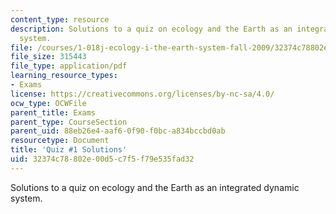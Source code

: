```yaml
---
content_type: resource
description: Solutions to a quiz on ecology and the Earth as an integrated dynamic
  system.
file: /courses/1-018j-ecology-i-the-earth-system-fall-2009/32374c78802e00d5c7f5f79e535fad32_MIT1_018JF09_exam_1.pdf
file_size: 315443
file_type: application/pdf
learning_resource_types:
- Exams
license: https://creativecommons.org/licenses/by-nc-sa/4.0/
ocw_type: OCWFile
parent_title: Exams
parent_type: CourseSection
parent_uid: 88eb26e4-aaf6-0f90-f0bc-a834bccbd0ab
resourcetype: Document
title: 'Quiz #1 Solutions'
uid: 32374c78-802e-00d5-c7f5-f79e535fad32
---
```

Solutions to a quiz on ecology and the Earth as an integrated dynamic system.